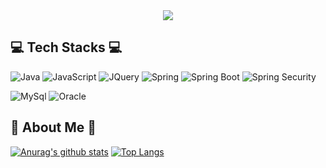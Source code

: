 <!--
**kha0213/kha0213** is a ✨ _special_ ✨ repository because its `README.md` (this file) appears on your GitHub profile.

Here are some ideas to get you started:

- 🔭 I’m currently working on ...
- 🌱 I’m currently learning ...
- 👯 I’m looking to collaborate on ...
- 🤔 I’m looking for help with ...
- 💬 Ask me about ...
- 📫 How to reach me: ...
- 😄 Pronouns: ...
- ⚡ Fun fact: ...
-->
<div align=center>
	<img src="https://capsule-render.vercel.app/api?type=Slice&color=auto&height=200&section=header&theme=tokyonight&text=Young%20Long%20Github!&fontSize=90" />	
</div>
 
## 💻 Tech Stacks 💻

<p align="center"><Tech i've used least one </p>

<img alt ="Java" src="http://img.shields.io/badge/Java-007396?style=for-the-badge&logo=Java&logoColor=white"/> <img alt ="JavaScript"  src="https://img.shields.io/badge/JavaScript-F7DF1E.svg?style=for-the-badge&logo=JavaScript&logoColor=white"/>   <img alt ="JQuery" src="https://img.shields.io/badge/JQuery-0769AD?style=for-the-badge&logo=JQuery&logoColor=white"/> 
<img alt ="Spring" src="https://img.shields.io/badge/Spring-6DB33F?style=for-the-badge&logo=Spring&logoColor=white"/> 
<img alt ="Spring Boot" src="https://img.shields.io/badge/Spring Boot-6DB33F.svg?style=for-the-badge&logo=Spring Boot&logoColor=white"/> <img alt ="Spring Security" src="https://img.shields.io/badge/Spring Security-6DB33F.svg?style=for-the-badge&logo=Spring Security&logoColor=white"/> 
 
 <img alt ="MySql" src="https://img.shields.io/badge/Mysql-2300f.svg?style=for-the-badge&logo=Mysql&logoColor=white"/> 
 <img alt ="Oracle" src="https://img.shields.io/badge/Oracle-F80000.svg?style=for-the-badge&logo=Oracle&logoColor=white"/> 

## 🌹 About Me 🌹

 [![Anurag's github stats](https://github-readme-stats.vercel.app/api?username=kha0213&theme=outrun&show_icons=true)](https://github.com/anuraghazra/github-readme-stats)
 [![Top Langs](https://github-readme-stats.vercel.app/api/top-langs/?username=kha0213&theme=onedark)](https://github.com/anuraghazra/github-readme-stats)
